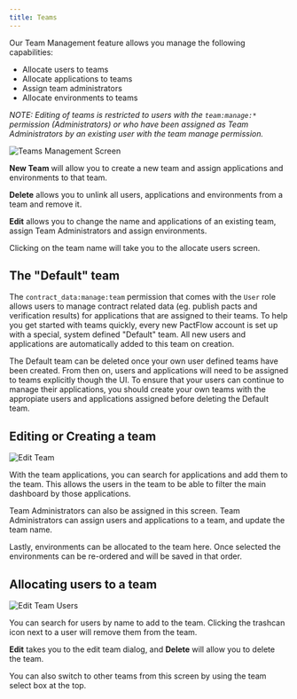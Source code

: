 ```yaml
---
title: Teams
---
```


Our Team Management feature allows you manage the following capabilities:

* Allocate users to teams
* Allocate applications to teams
* Assign team administrators
* Allocate environments to teams

_NOTE: Editing of teams is restricted to users with the `team:manage:*` permission (Administrators) or who have been assigned as Team Administrators by an existing user with the team manage permission._

![Teams Management Screen](/ui/teams.png)

**New Team** will allow you to create a new team and assign applications and environments to that team.

**Delete** allows you to unlink all users, applications and environments from a team and remove it.

**Edit** allows you to change the name and applications of an existing team, assign Team Administrators and assign environments.

Clicking on the team name will take you to the allocate users screen.

## The "Default" team

The `contract_data:manage:team` permission that comes with the `User` role allows users to manage contract related data (eg. publish pacts and verification results) for applications that are assigned to their teams. To help you get started with teams quickly, every new PactFlow account is set up with a special, system defined "Default" team. All new users and applications are automatically added to this team on creation.

The Default team can be deleted once your own user defined teams have been created. From then on, users and applications will need to be assigned to teams explicitly though the UI. To ensure that your users can continue to manage their applications, you should create your own teams with the appropiate users and applications assigned before deleting the Default team.

## Editing or Creating a team

![Edit Team](/ui/edit_team.png)

With the team applications, you can search for applications and add them to the team. This allows the users in the team
to be able to filter the main dashboard by those applications.

Team Administrators can also be assigned in this screen. Team Administrators can assign users and applications to a team, and update the team name.

Lastly, environments can be allocated to the team here. Once selected the environments can be re-ordered and will be saved in that order. 

## Allocating users to a team

![Edit Team Users](/ui/edit_team_users.png)

You can search for users by name to add to the team. Clicking the trashcan icon next to a user will remove them from the team.

**Edit** takes you to the edit team dialog, and **Delete** will allow you to delete the team.

You can also switch to other teams from this screen by using the team select box at the top.
